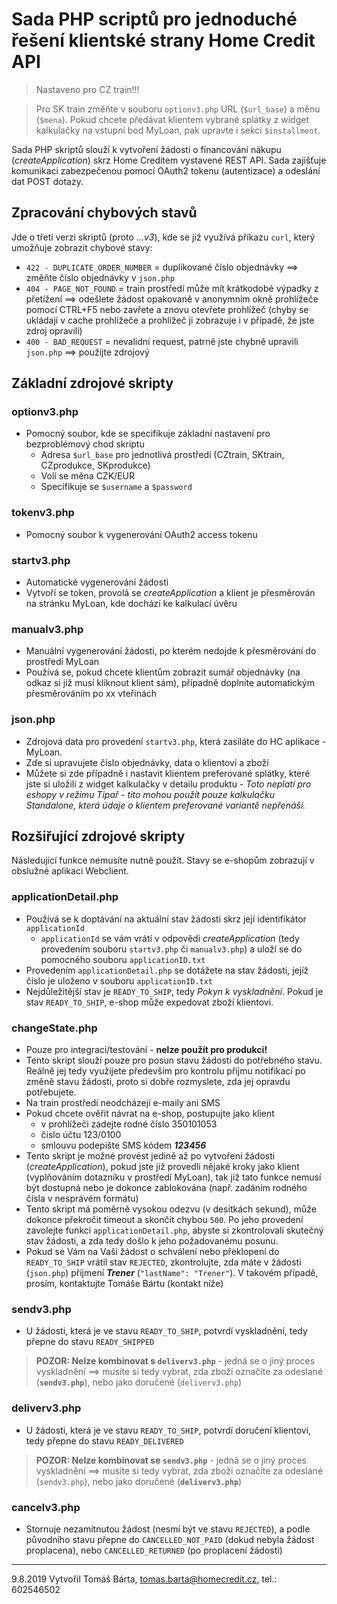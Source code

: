 # Sada PHP scriptů pro jednoduché řešení klientské strany Home Credit API

> Nastaveno pro CZ train!!!

> Pro SK train změňte v souboru `optionv3.php` URL (`$url_base`) a měnu (`$mena`). Pokud chcete předávat klientem vybrané splátky z widget kalkulačky na vstupní bod MyLoan, pak upravte i sekci `$installment`.

Sada PHP skriptů slouží k vytvoření žádosti o financování nákupu (*createApplication*) skrz Home Creditem vystavené REST API. Sada zajišťuje komunikaci zabezpečenou pomocí OAuth2 tokenu (autentizace) a odeslání dat POST dotazy.

## Zpracování chybových stavů
Jde o třetí verzi skriptů (proto *...v3*), kde se již využívá příkazu `curl`, který umožňuje zobrazit chybové stavy:
- `422 - DUPLICATE_ORDER_NUMBER` = duplikované číslo objednávky ==> změňte číslo objednávky v `json.php`
- `404 - PAGE_NOT_FOUND` = train prostředí může mít krátkodobé výpadky z přetížení ==> odešlete žádost opakovaně v anonymním okně prohlížeče pomocí CTRL+F5 nebo zavřete a znovu otevřete prohlížeč (chyby se ukládají v cache prohlížeče a prohlížeč ji zobrazuje i v případě, že jste zdroj opravili)
- `400 - BAD_REQUEST` = nevalidní request, patrně jste chybně upravili `json.php` ==> použijte zdrojový

## Základní zdrojové skripty

### optionv3.php
- Pomocný soubor, kde se specifikuje základní nastavení pro bezproblémový chod skriptu
  - Adresa `$url_base` pro jednotlivá prostředí (CZtrain, SKtrain, CZprodukce, SKprodukce)
  - Volí se měna CZK/EUR
  - Specifikuje se `$username` a `$password`

### tokenv3.php
- Pomocný soubor k vygenerování OAuth2 access tokenu

### startv3.php
- Automatické vygenerování žádosti
- Vytvoří se token, provolá se *createApplication* a klient je přesměrován na stránku MyLoan, kde dochází ke kalkulaci úvěru

### manualv3.php
- Manuální vygenerování žádosti, po kterém nedojde k přesměrování do prostředí MyLoan
- Používá se, pokud chcete klientům zobrazit sumář objednávky (na odkaz si již musí kliknout klient sám), případně doplníte automatickým přesměrováním po xx vteřinách

### json.php
- Zdrojová data pro provedení `startv3.php`, která zasíláte do HC aplikace - MyLoan.
- Zde si upravujete číslo objednávky, data o klientovi a zboží
- Můžete si zde případně i nastavit klientem preferované splátky, které jste si uložili z widget kalkulačky v detailu produktu - *Toto neplatí pro eshopy v režimu Tipař - tito mohou použít pouze kalkulačku Standalone, která údaje o klientem preferované variantě nepřenáší.*

## Rozšiřující zdrojové skripty
Následující funkce nemusíte nutně použít. Stavy se e-shopům zobrazují v obslužné aplikaci Webclient.

### applicationDetail.php
- Používá se k doptávání na aktuální stav žádosti skrz její identifikátor `applicationId`
  -  `applicationId` se vám vrátí v odpovědi *createApplication* (tedy provedením souboru `startv3.php` či `manualv3.php`) a uloží se do pomocného souboru `applicationID.txt`  
- Provedením `applicationDetail.php` se dotážete na stav žádosti, jejíž číslo je uloženo v souboru `applicationID.txt`
- Nejdůležitější stav je `READY_TO_SHIP`, tedy *Pokyn k vyskladnění*. Pokud je stav `READY_TO_SHIP`, e-shop může expedovat zboží klientovi.

### changeState.php
- Pouze pro integraci/testování - **nelze použít pro produkci!**
- Tento skript slouží pouze pro posun stavu žádosti do potřebného stavu. Reálně jej tedy využijete především pro kontrolu příjmu notifikací po změně stavu žádosti, proto si dobře rozmyslete, zda jej opravdu potřebujete.
- Na train prostředí neodcházejí e-maily ani SMS
- Pokud chcete ověřit návrat na e-shop, postupujte jako klient
  - v prohlížeči zadejte rodné číslo 350101053
  - číslo účtu 123/0100
  - smlouvu podepište SMS kódem ***123456***
- Tento skript je možné provést jedině až po vytvoření žádosti (*createApplication*), pokud jste již provedli nějaké kroky jako klient (vyplňováním dotazníku v prostředí MyLoan), tak již tato funkce nemusí být dostupná nebo je dokonce zablokována (např. zadáním rodného čísla v nesprávém formátu)
- Tento skript má poměrně vysokou odezvu (v desítkách sekund), může dokonce překročit timeout a skončit chybou `500`. Po jeho provedení zavolejte funkci `applicationDetail.php`, abyste si zkontrolovali skutečný stav žádosti, a zda tedy došlo k jeho požadovanému posunu.
- Pokud se Vám na Vaši žádost o schválení nebo překlopení do `READY_TO_SHIP` vrátil stav `REJECTED`, zkontrolujte, zda máte v žádosti (`json.php`) příjmení ***Trener*** (`"lastName": "Trener"`). V takovém případě, prosím, kontaktujte Tomáše Bártu (kontakt níže)

### sendv3.php
- U žádosti, která je ve stavu `READY_TO_SHIP`, potvrdí vyskladnění, tedy přepne do stavu `READY_SHIPPED`
> **POZOR: Nelze kombinovat s `deliverv3.php`** - jedná se o jiný proces vyskladnění ==> musíte si tedy vybrat, zda zboží označíte za odeslané (**`sendv3.php`**), nebo jako doručené (`deliverv3.php`)

### deliverv3.php
- U žádosti, která je ve stavu `READY_TO_SHIP`, potvrdí doručení klientovi, tedy přepne do stavu `READY_DELIVERED`
> **POZOR: Nelze kombinovat se `sendv3.php`** - jedná se o jiný proces vyskladnění ==> musíte si tedy vybrat, zda zboží označíte za odeslané (`sendv3.php`), nebo jako doručené (**`deliverv3.php`**)

### cancelv3.php
- Stornuje nezamítnutou žádost (nesmí být ve stavu `REJECTED`), a podle původního stavu přepne do `CANCELLED_NOT_PAID` (dokud nebyla žádost proplacena), nebo `CANCELLED_RETURNED` (po proplacení žádosti)


---
9.8.2019 Vytvořil Tomáš Bárta, tomas.barta@homecredit.cz, tel.: 602546502
